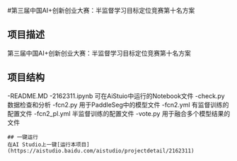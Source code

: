 #第三届中国AI+创新创业大赛：半监督学习目标定位竞赛第十名方案


## 项目描述
第三届中国AI+创新创业大赛：半监督学习目标定位竞赛第十名方案


## 项目结构
-README.MD
-2162311.ipynb   可在AiStuio中运行的Notebook文件
-check.py        数据检查和分析
-fcn2.py         用于PaddleSeg中的模型文件
-fcn2.yml        有监督训练的配置文件
-fcn2_pl.yml     半监督训练的配置文件
-vote.py         用于融合多个模型结果的文件

```
## 一键运行
在AI Studio上一键[运行本项目](https://aistudio.baidu.com/aistudio/projectdetail/2162311)


